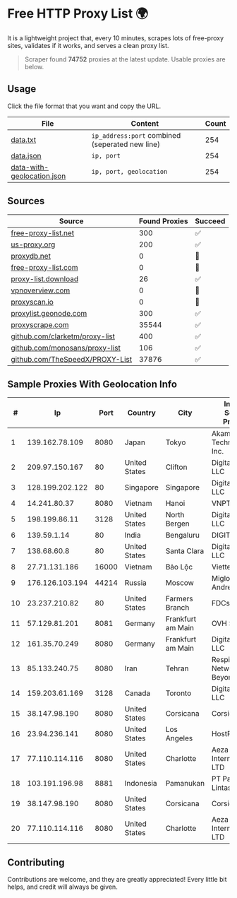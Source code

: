 
# Free HTTP Proxy List 🌍

It is a lightweight project that, every 10 minutes, scrapes lots of free-proxy sites, validates if it works, and serves a clean proxy list.


> Scraper found **74752** proxies at the latest update. Usable proxies are below.

## Usage

Click the file format that you want and copy the URL.


|File|Content|Count|
|----|-------|-----|
|[data.txt](https://raw.githubusercontent.com/themiralay/Proxy-List-World/master/data.txt)|`ip_address:port` combined (seperated new line)|254|
|[data.json](https://raw.githubusercontent.com/themiralay/Proxy-List-World/master/data.json)|`ip, port`|254|
|[data-with-geolocation.json](https://raw.githubusercontent.com/themiralay/Proxy-List-World/master/data-with-geolocation.json)|`ip, port, geolocation`|254|

## Sources

|Source|Found Proxies|Succeed|
|------|-------------|-------|
|[free-proxy-list.net](https://free-proxy-list.net)|300|✅|
|[us-proxy.org](https://www.us-proxy.org)|200|✅|
|[proxydb.net](http://proxydb.net)|0|🚫|
|[free-proxy-list.com](https://free-proxy-list.com/?page=&port=&type%5B%5D=http&type%5B%5D=https&up_time=0&search=Search)|0|🚫|
|[proxy-list.download](https://www.proxy-list.download/HTTP)|26|✅|
|[vpnoverview.com](https://vpnoverview.com/privacy/anonymous-browsing/free-proxy-servers)|0|🚫|
|[proxyscan.io](https://www.proxyscan.io)|0|🚫|
|[proxylist.geonode.com](https://proxylist.geonode.com/api/proxy-list?limit=300&page=1&sort_by=lastChecked&sort_type=desc&protocols=http,https)|300|✅|
|[proxyscrape.com](https://api.proxyscrape.com/v2/?request=displayproxies&protocol=http&timeout=10000&country=all&ssl=all&anonymity=all)|35544|✅|
|[github.com/clarketm/proxy-list](https://raw.githubusercontent.com/clarketm/proxy-list/master/proxy-list-raw.txt)|400|✅|
|[github.com/monosans/proxy-list](https://raw.githubusercontent.com/monosans/proxy-list/main/proxies/http.txt)|106|✅|
|[github.com/TheSpeedX/PROXY-List](https://raw.githubusercontent.com/TheSpeedX/PROXY-List/master/http.txt)|37876|✅|


## Sample Proxies With Geolocation Info

|#|Ip|Port|Country|City|Internet Service Provider|
|-|--|----|-------|----|-------------------------|
|1|139.162.78.109|8080|Japan|Tokyo|Akamai Technologies, Inc.|
|2|209.97.150.167|80|United States|Clifton|DigitalOcean, LLC|
|3|128.199.202.122|80|Singapore|Singapore|DigitalOcean, LLC|
|4|14.241.80.37|8080|Vietnam|Hanoi|VNPT|
|5|198.199.86.11|3128|United States|North Bergen|DigitalOcean, LLC|
|6|139.59.1.14|80|India|Bengaluru|DIGITALOCEAN|
|7|138.68.60.8|80|United States|Santa Clara|DigitalOcean, LLC|
|8|27.71.131.186|16000|Vietnam|Bảo Lộc|Viettel Group|
|9|176.126.103.194|44214|Russia|Moscow|Miglovets Egor Andreevich|
|10|23.237.210.82|80|United States|Farmers Branch|FDCservers.net|
|11|57.129.81.201|8081|Germany|Frankfurt am Main|OVH SAS|
|12|161.35.70.249|8080|Germany|Frankfurt am Main|DigitalOcean, LLC|
|13|85.133.240.75|8080|Iran|Tehran|Respina Networks & Beyond PJSC|
|14|159.203.61.169|3128|Canada|Toronto|DigitalOcean, LLC|
|15|38.147.98.190|8080|United States|Corsicana|Corsicana ISD|
|16|23.94.236.141|8080|United States|Los Angeles|HostPapa|
|17|77.110.114.116|8080|United States|Charlotte|Aeza International LTD|
|18|103.191.196.98|8881|Indonesia|Pamanukan|PT Pangkalan Lintas Data|
|19|38.147.98.190|8080|United States|Corsicana|Corsicana ISD|
|20|77.110.114.116|8080|United States|Charlotte|Aeza International LTD|



## Contributing

Contributions are welcome, and they are greatly appreciated! Every
little bit helps, and credit will always be given.

